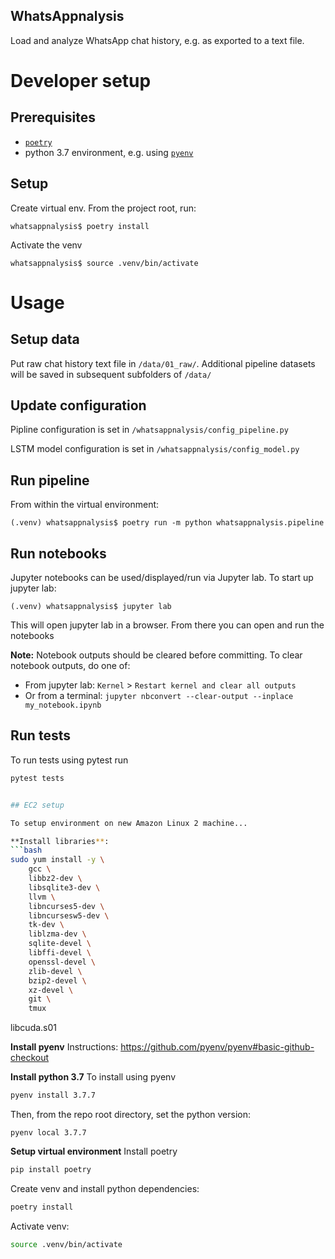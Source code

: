 WhatsAppnalysis
----

Load and analyze WhatsApp chat history, e.g. as exported to a text file.

# Developer setup

## Prerequisites
- [`poetry`](https://python-poetry.org/)
- python 3.7 environment, e.g. using [`pyenv`](https://github.com/pyenv/pyenv)

## Setup

Create virtual env. From the project root, run:
```
whatsappnalysis$ poetry install
```

Activate the venv
```
whatsappnalysis$ source .venv/bin/activate
```


# Usage

## Setup data
Put raw chat history text file in `/data/01_raw/`. Additional pipeline datasets
will be saved in subsequent subfolders of `/data/`

## Update configuration

Pipline configuration is set in `/whatsappnalysis/config_pipeline.py`

LSTM model configuration is set in `/whatsappnalysis/config_model.py`

## Run pipeline
From within the virtual environment:
```
(.venv) whatsappnalysis$ poetry run -m python whatsappnalysis.pipeline
```

## Run notebooks

Jupyter notebooks can be used/displayed/run via Jupyter lab.
To start up jupyter lab:
```
(.venv) whatsappnalysis$ jupyter lab
```
This will open jupyter lab in a browser. From there you can
open and run the notebooks

**Note:**
Notebook outputs should be cleared before committing. To clear
notebook outputs, do one of:
* From jupyter lab: `Kernel` > `Restart kernel and clear all outputs`
* Or from a terminal: `jupyter nbconvert --clear-output --inplace my_notebook.ipynb`

## Run tests

To run tests using pytest run
```bash
pytest tests


## EC2 setup

To setup environment on new Amazon Linux 2 machine...

**Install libraries**:
```bash
sudo yum install -y \
    gcc \
    libbz2-dev \
    libsqlite3-dev \
    llvm \
    libncurses5-dev \
    libncursesw5-dev \
    tk-dev \
    liblzma-dev \
    sqlite-devel \
    libffi-devel \
    openssl-devel \
    zlib-devel \
    bzip2-devel \
    xz-devel \
    git \
    tmux
```
libcuda.s01

**Install pyenv** Instructions: https://github.com/pyenv/pyenv#basic-github-checkout

**Install python 3.7**
To install using pyenv
```bash
pyenv install 3.7.7
```
Then, from the repo root directory, set the python version:
```
pyenv local 3.7.7
```

**Setup virtual environment**
Install poetry
```bash
pip install poetry
```
Create venv and install python dependencies:
```bash
poetry install
```
Activate venv:
```bash
source .venv/bin/activate
```

